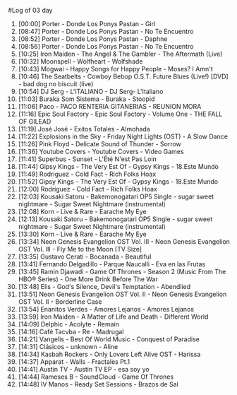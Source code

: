 #Log of 03 day

1. [00:00] Porter - Donde Los Ponys Pastan - Girl
1. [08:47] Porter - Donde Los Ponys Pastan - No Te Encuentro
1. [08:52] Porter - Donde Los Ponys Pastan - Daphne
1. [08:56] Porter - Donde Los Ponys Pastan - No Te Encuentro
1. [10:25] Iron Maiden - The Angel & The Gambler - The Aftermath (Live)
1. [10:32] Moonspell - Wolfheart - Wolfshade
1. [10:43] Mogwai - Happy Songs for Happy People - Moses? I Amn't
1. [10:46] The Seatbelts - Cowboy Bebop O.S.T. Future Blues (Live!) [DVD] - bad dog no biscuit (live)
1. [10:54] DJ Serg - L'ITALIANO - DJ Serg- L'Italiano
1. [11:03] Buraka Som Sistema - Buraka - Stoopid
1. [11:06] Paco - PACO RENTERIA GITANERIAS - REUNION MORA
1. [11:16] Epic Soul Factory - Epic Soul Factory - Volume One - THE FALL OF GILEAD
1. [11:19] José José - Exitos Totales - Almohada
1. [11:22] Explosions in the Sky - Friday Night Lights (OST) - A Slow Dance
1. [11:26] Pink Floyd - Delicate Sound of Thunder - Sorrow
1. [11:36] Youtube Covers - Youtube Covers - Video Games
1. [11:41] Superbus - Sunset - L'Été N'est Pas Loin
1. [11:44] Gipsy Kings - The Very Est Of - Gypsy Kings - 18.Este Mundo
1. [11:49] Rodriguez - Cold Fact - Rich Folks Hoax
1. [11:52] Gipsy Kings - The Very Est Of - Gypsy Kings - 18.Este Mundo
1. [12:00] Rodriguez - Cold Fact - Rich Folks Hoax
1. [12:03] Kousaki Satoru - Bakemonogatari OP5 Single - sugar sweet nightmare - Sugar Sweet Nightmare (instrumental)
1. [12:08] Korn - Live & Rare - Earache My Eye
1. [12:13] Kousaki Satoru - Bakemonogatari OP5 Single - sugar sweet nightmare - Sugar Sweet Nightmare (instrumental)
1. [13:30] Korn - Live & Rare - Earache My Eye
1. [13:34] Neon Genesis Evangelion OST Vol. III - Neon Genesis Evangelion OST Vol. III - Fly Me to the Moon [TV Size]
1. [13:35] Gustavo Cerati - Bocanada - Beautiful
1. [13:41] Fernando Delgadillo - Parque Naucalli - Eva en las Frutas
1. [13:45] Ramin Djawadi - Game Of Thrones - Season 2 (Music From The HBO® Series) - One More Drink Before The War
1. [13:48] Elis - God's Silence, Devil's Temptation - Abendlied
1. [13:51] Neon Genesis Evangelion OST Vol. II - Neon Genesis Evangelion OST Vol. II - Borderline Case
1. [13:54] Enanitos Verdes - Amores Lejanos - Amores Lejanos
1. [13:59] Iron Maiden - A Matter of Life and Death - Different World
1. [14:09] Delphic - Acolyte - Remain
1. [14:16] Café Tacvba - Re - Madrugal
1. [14:21] Vangelis - Best Of World Music - Conquest of Paradise
1. [14:31] Clásicos - unknown - Aline
1. [14:34] Kasbah Rockers - Only Lovers Left Alive OST - Harissa
1. [14:37] Apparat - Walls - Fractales Pt.1
1. [14:41] Austin TV - Austin TV EP - esa soy yo
1. [14:44] Rameses B - SoundCloud - Game Of Thrones
1. [14:48] IV Manos - Ready Set Sessions - Brazos de Sal
